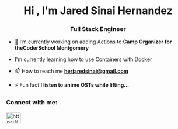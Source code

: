 <h1 align="center">Hi , I'm Jared Sinai Hernandez</h1>
<h3 align="center">Full Stack Engineer</h3>

- 🔭 I’m currently working on adding Actions to **Camp Organizer for theCoderSchool Montgomery**

- I'm currently learning how to use Containers with Docker

- 📫 How to reach me **herjaredsinai@gmail.com**

- ⚡ Fun fact **I listen to anime OSTs while lifting...**

<h3 align="left">Connect with me:</h3>
<p align="left">
<a href="https://www.linkedin.com/in/jaredsina/" target="blank"><img align="center" src="https://raw.githubusercontent.com/rahuldkjain/github-profile-readme-generator/master/src/images/icons/Social/linked-in-alt.svg" alt="https://www.linkedin.com/in/jared-hernandez-33a857116/" height="30" width="40" /></a>
</p>


